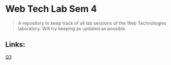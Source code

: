 # Web Tech Lab Sem 4
> A repository to keep track of all lab sessions of the Web Technologies laboratory.
> Will try keeping as updated as possible

## Links:
[Q3](https://web-tech-lab-sem-4.vercel.app/)
